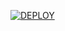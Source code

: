 [![DEPLOY](https://www.herokucdn.com/deploy/button.svg)](https://heroku.com/deploy?template=https://github.com/WHITEHELL097/gaandfaadbot)



